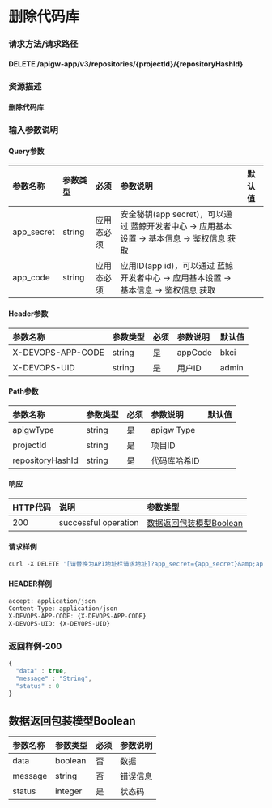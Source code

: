# 删除代码库

### 请求方法/请求路径

#### DELETE  /apigw-app/v3/repositories/{projectId}/{repositoryHashId}

### 资源描述

#### 删除代码库

### 输入参数说明

#### Query参数

| 参数名称 | 参数类型 | 必须 | 参数说明 | 默认值 |
| :--- | :--- | :--- | :--- | :--- |
| app\_secret | string | 应用态必须 | 安全秘钥\(app secret\)，可以通过 蓝鲸开发者中心 -&gt; 应用基本设置 -&gt; 基本信息 -&gt; 鉴权信息 获取 |  |
| app\_code | string | 应用态必须 | 应用ID\(app id\)，可以通过 蓝鲸开发者中心 -&gt; 应用基本设置 -&gt; 基本信息 -&gt; 鉴权信息 获取 |  |

#### Header参数

| 参数名称 | 参数类型 | 必须 | 参数说明 | 默认值 |
| :--- | :--- | :--- | :--- | :--- |
| X-DEVOPS-APP-CODE | string | 是 | appCode | bkci |
| X-DEVOPS-UID | string | 是 | 用户ID | admin |

#### Path参数

| 参数名称 | 参数类型 | 必须 | 参数说明 | 默认值 |
| :--- | :--- | :--- | :--- | :--- |
| apigwType | string | 是 | apigw Type |  |
| projectId | string | 是 | 项目ID |  |
| repositoryHashId | string | 是 | 代码库哈希ID |  |

#### 响应

| HTTP代码 | 说明 | 参数类型 |
| :--- | :--- | :--- |
| 200 | successful operation | [数据返回包装模型Boolean]() |

#### 请求样例

```javascript
curl -X DELETE '[请替换为API地址栏请求地址]?app_secret={app_secret}&amp;app_code={app_code}'
```

#### HEADER样例

```javascript
accept: application/json
Content-Type: application/json
X-DEVOPS-APP-CODE: {X-DEVOPS-APP-CODE}
X-DEVOPS-UID: {X-DEVOPS-UID}
```

### 返回样例-200

```javascript
{
  "data" : true,
  "message" : "String",
  "status" : 0
}
```

## 数据返回包装模型Boolean

| 参数名称 | 参数类型 | 必须 | 参数说明 |
| :--- | :--- | :--- | :--- |
| data | boolean | 否 | 数据 |
| message | string | 否 | 错误信息 |
| status | integer | 是 | 状态码 |

